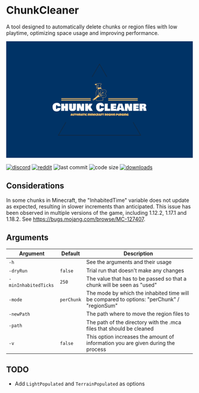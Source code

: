 # ChunkCleaner
A tool designed to automatically delete chunks or region files with low playtime, optimizing space usage and improving performance.

![logo](https://github.com/zeroBzeroT/ChunkCleaner/blob/master/logo.svg?raw=true)

[![discord](https://img.shields.io/discord/843551077759844362?logo=discord)](https://discord.gg/7tW8ZAtGr5)
[![reddit](https://img.shields.io/reddit/subreddit-subscribers/0b0t)](https://old.reddit.com/r/0b0t/)
![last commit](https://img.shields.io/github/last-commit/zeroBzeroT/ChunkCleaner)
![code size](https://img.shields.io/github/languages/code-size/zeroBzeroT/ChunkCleaner)
[![downloads](https://img.shields.io/github/downloads/zeroBzeroT/ChunkCleaner/total)](https://github.com/zeroBzeroT/ChunkCleaner/releases)

## Considerations
In some chunks in Minecraft, the "InhabitedTime" variable does not update as expected, resulting in slower increments than anticipated. This issue has been observed in multiple versions of the game, including 1.12.2, 1.17.1 and 1.18.2. See https://bugs.mojang.com/browse/MC-127407.

## Arguments

| Argument             | Default    | Description                                                                                    |
|----------------------|------------|------------------------------------------------------------------------------------------------|
| `-h`                 |            | See the arguments and their usage                                                              |
| `-dryRun`            | `false`    | Trial run that doesn't make any changes                                                        |
| `-minInhabitedTicks` | `250`      | The value that has to be passed so that a chunk will be seen as \"used\"                       |
| `-mode`              | `perChunk` | The mode by which the inhabited time will be compared to options: \"perChunk\" / \"regionSum\" |
| `-newPath`           |            | The path where to move the region files to                                                     |
| `-path`              |            | The path of the directory with the .mca files that should be cleaned                           |
| `-v`                 | `false`    | This option increases the amount of information you are given during the process               |

## TODO

- Add `LightPopulated` and `TerrainPopulated` as options